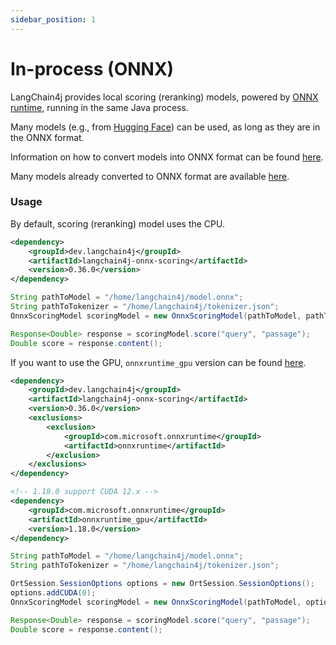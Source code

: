 ```yaml
---
sidebar_position: 1
---
```


# In-process (ONNX)

LangChain4j provides local scoring (reranking) models,
powered by [ONNX runtime](https://onnxruntime.ai/docs/get-started/with-java.html), running in the same Java process.

Many models (e.g., from [Hugging Face](https://huggingface.co/)) can be used,
as long as they are in the ONNX format.

Information on how to convert models into ONNX format can be found [here](https://huggingface.co/docs/optimum/exporters/onnx/usage_guides/export_a_model).

Many models already converted to ONNX format are available [here](https://huggingface.co/Xenova).

### Usage

By default, scoring (reranking) model uses the CPU. 
```xml
<dependency>
    <groupId>dev.langchain4j</groupId>
    <artifactId>langchain4j-onnx-scoring</artifactId>
    <version>0.36.0</version>
</dependency>
```
```java
String pathToModel = "/home/langchain4j/model.onnx";
String pathToTokenizer = "/home/langchain4j/tokenizer.json";
OnnxScoringModel scoringModel = new OnnxScoringModel(pathToModel, pathToTokenizer);

Response<Double> response = scoringModel.score("query", "passage");
Double score = response.content();
```

If you want to use the GPU, `onnxruntime_gpu` version can be found
[here](https://onnxruntime.ai/docs/execution-providers/CUDA-ExecutionProvider.html).
```xml
<dependency>
    <groupId>dev.langchain4j</groupId>
    <artifactId>langchain4j-onnx-scoring</artifactId>
    <version>0.36.0</version>
    <exclusions>
        <exclusion>
            <groupId>com.microsoft.onnxruntime</groupId>
            <artifactId>onnxruntime</artifactId>
        </exclusion>
    </exclusions>
</dependency>

<!-- 1.18.0 support CUDA 12.x -->
<dependency>
    <groupId>com.microsoft.onnxruntime</groupId>
    <artifactId>onnxruntime_gpu</artifactId>
    <version>1.18.0</version>
</dependency>
```

```java
String pathToModel = "/home/langchain4j/model.onnx";
String pathToTokenizer = "/home/langchain4j/tokenizer.json";

OrtSession.SessionOptions options = new OrtSession.SessionOptions();
options.addCUDA(0);
OnnxScoringModel scoringModel = new OnnxScoringModel(pathToModel, options, pathToTokenizer);

Response<Double> response = scoringModel.score("query", "passage");
Double score = response.content();
```
